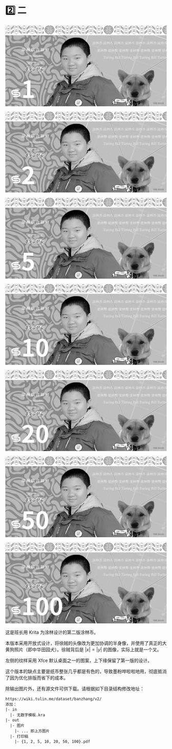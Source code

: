 # 2️⃣ 二

![](../../dataset/banzhang/turs/v2/out/图片/1.png)

![](../../dataset/banzhang/turs/v2/out/图片/2.png)

![](../../dataset/banzhang/turs/v2/out/图片/5.png)

![](../../dataset/banzhang/turs/v2/out/图片/10.png)

![](../../dataset/banzhang/turs/v2/out/图片/20.png)

![](../../dataset/banzhang/turs/v2/out/图片/50.png)

![](../../dataset/banzhang/turs/v2/out/图片/100.png)

这是班长用 Krita 为涂林设计的第二版涂林币。

本版本采用开放式设计，将徐贼的头像改为更加协调的半身像，并使用了真正的大黄狗照片（即中华田园犬）。徐贼背后是 $|x|=|y|$ 的图像，实际上就是一个叉。

左侧的纹样采用 Xfce 默认桌面之一的图案，上下缘保留了第一版的设计。

这个版本的缺点主要是纸币整张几乎都是有色的，导致墨粉哗啦啦地用，彻底抵消了因为优化排版而省下的成本。

除输出图片外，还有源文件可供下载。请根据如下目录结构修改地址：

```
https://wiki.tulin.me/dataset/banzhang/v2/
添加： 
|- in
  |- 无数字模板.kra
|- out
  |- 图片
    |- ... 即上方图片
  |- 打印稿
    |- {1, 2, 5, 10, 20, 50, 100}.pdf
```
